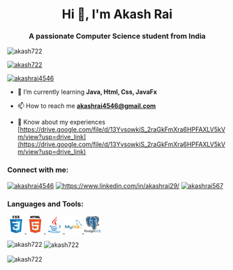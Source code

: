 <h1 align="center">Hi 👋, I'm Akash Rai</h1>
<h3 align="center">A passionate Computer Science student from India</h3>

<p align="left"> <img src="https://komarev.com/ghpvc/?username=akash722&label=Profile%20views&color=0e75b6&style=flat" alt="akash722" /> </p>

<p align="left"> <a href="https://github.com/ryo-ma/github-profile-trophy"><img src="https://github-profile-trophy.vercel.app/?username=akash722" alt="akash722" /></a> </p>

<p align="left"> <a href="https://twitter.com/akashrai4546" target="blank"><img src="https://img.shields.io/twitter/follow/akashrai4546?logo=twitter&style=for-the-badge" alt="akashrai4546" /></a> </p>

- 🌱 I’m currently learning **Java, Html, Css, JavaFx**

- 📫 How to reach me **akashrai4546@gmail.com**

- 📄 Know about my experiences [https://drive.google.com/file/d/13YvsowkiS_2raGkFmXra6HPFAXLV5kVm/view?usp=drive_link](https://drive.google.com/file/d/13YvsowkiS_2raGkFmXra6HPFAXLV5kVm/view?usp=drive_link)

<h3 align="left">Connect with me:</h3>
<p align="left">
<a href="https://twitter.com/akashrai4546" target="blank"><img align="center" src="https://raw.githubusercontent.com/rahuldkjain/github-profile-readme-generator/master/src/images/icons/Social/twitter.svg" alt="akashrai4546" height="30" width="40" /></a>
<a href="https://linkedin.com/in/https://www.linkedin.com/in/akashrai29/" target="blank"><img align="center" src="https://raw.githubusercontent.com/rahuldkjain/github-profile-readme-generator/master/src/images/icons/Social/linked-in-alt.svg" alt="https://www.linkedin.com/in/akashrai29/" height="30" width="40" /></a>
<a href="https://instagram.com/akashrai567" target="blank"><img align="center" src="https://raw.githubusercontent.com/rahuldkjain/github-profile-readme-generator/master/src/images/icons/Social/instagram.svg" alt="akashrai567" height="30" width="40" /></a>
</p>

<h3 align="left">Languages and Tools:</h3>
<p align="left"> <a href="https://www.w3schools.com/css/" target="_blank" rel="noreferrer"> <img src="https://raw.githubusercontent.com/devicons/devicon/master/icons/css3/css3-original-wordmark.svg" alt="css3" width="40" height="40"/> </a> <a href="https://www.w3.org/html/" target="_blank" rel="noreferrer"> <img src="https://raw.githubusercontent.com/devicons/devicon/master/icons/html5/html5-original-wordmark.svg" alt="html5" width="40" height="40"/> </a> <a href="https://www.java.com" target="_blank" rel="noreferrer"> <img src="https://raw.githubusercontent.com/devicons/devicon/master/icons/java/java-original.svg" alt="java" width="40" height="40"/> </a> <a href="https://www.mysql.com/" target="_blank" rel="noreferrer"> <img src="https://raw.githubusercontent.com/devicons/devicon/master/icons/mysql/mysql-original-wordmark.svg" alt="mysql" width="40" height="40"/> </a> <a href="https://www.postgresql.org" target="_blank" rel="noreferrer"> <img src="https://raw.githubusercontent.com/devicons/devicon/master/icons/postgresql/postgresql-original-wordmark.svg" alt="postgresql" width="40" height="40"/> </a> </p>

<p><img align="left" src="https://github-readme-stats.vercel.app/api/top-langs?username=akash722&show_icons=true&locale=en&layout=compact" alt="akash722" /></p>

<p>&nbsp;<img align="center" src="https://github-readme-stats.vercel.app/api?username=akash722&show_icons=true&locale=en" alt="akash722" /></p>

<p><img align="center" src="https://github-readme-streak-stats.herokuapp.com/?user=akash722&" alt="akash722" /></p>

